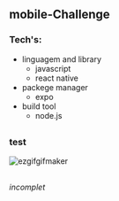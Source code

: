  ## mobile-Challenge
 
 ### Tech's:

  - linguagem and library
     - javascript
     - react native
  - packege manager
     - expo 
  - build tool 
     - node.js
 ##
 
 ### test
 
 ![ezgifgifmaker](https://user-images.githubusercontent.com/82560900/197288172-c736f8f2-8e06-4d56-abe2-747024fe4595.gif)
 
 ##
 *incomplet*
  

